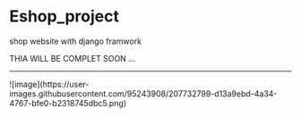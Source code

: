 <h1>Eshop_project</h1>

<p> shop website with django framwork </p>

THIA WILL BE COMPLET SOON ...
<hr>
![image](https://user-images.githubusercontent.com/95243908/207732799-d13a9ebd-4a34-4767-bfe0-b2318745dbc5.png)



